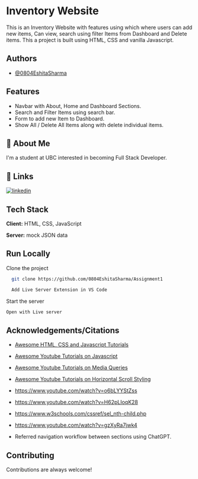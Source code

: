
# Inventory Website

This is an Inventory Website with features using which where users
            can add new items, Can view, search using filter Items from
            Dashboard and Delete items. This a project is built using HTML, CSS and vanilla
            Javascript.

## Authors

- [@0804EshitaSharma](https://github.com/0804EshitaSharma)


## Features

- Navbar with About, Home and Dashboard Sections.
- Search and Filter Items using search bar.
- Form to add new Item to Dashboard.
- Show All / Delete All Items along with delete individual items.





## 🚀 About Me
I'm a student at UBC interested in becoming Full Stack Developer.



## 🔗 Links
[![linkedin](https://www.linkedin.com/eshitasharma)](https://www.linkedin.com/)



## Tech Stack

**Client:** HTML, CSS, JavaScript

**Server:** mock  JSON data


## Run Locally

Clone the project

```bash
  git clone https://github.com/0804EshitaSharma/Assignment1
```

```bash
  Add Live Server Extension in VS Code
```

Start the server

```bash
Open with Live server 
```


## Acknowledgements/Citations

 - [Awesome HTML, CSS and Javascript Tutorials](https://www.w3schools.com/default.asp)

 - [Awesome Youtube Tutorials on Javascript](https://www.youtube.com/watch?v=hEs3IL6UyvE)
  - [Awesome Youtube Tutorials on Media Queries](https://www.youtube.com/watch?v=H-AmJSMcNfI)

 - [Awesome Youtube Tutorials on Horizontal Scroll Styling](https://www.youtube.com/watch?v=gzXyRa7jwk4)

 - https://www.youtube.com/watch?v=o6bLYYStZss
 - https://www.youtube.com/watch?v=H62pLIoqK28
 - https://www.w3schools.com/cssref/sel_nth-child.php
 - https://www.youtube.com/watch?v=gzXyRa7jwk4
 - Referred navigation workflow between sections using ChatGPT.



## Contributing

Contributions are always welcome!


